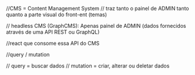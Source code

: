 //CMS = Content Management System
// traz tanto o painel de ADMIN tanto quanto a parte visual do front-ent (temas)

// headless CMS (GraphCMS): Apenas painel de ADMIN (dados fornecidos através de uma API REST ou GraphQL)

//react que consome essa API do CMS

//query / mutation

// query = buscar dados
// mutation = criar, alterar ou deletar dados